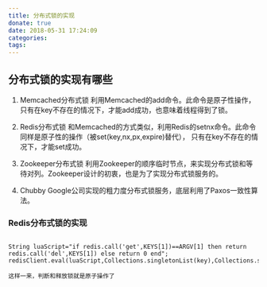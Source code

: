 ```yaml
---
title: 分布式锁的实现
donate: true
date: 2018-05-31 17:24:09
categories:
tags:
---
```


## 分布式锁的实现有哪些

1. Memcached分布式锁
利用Memcached的add命令。此命令是原子性操作，只有在key不存在的情况下，才能add成功，也意味着线程得到了锁。

2. Redis分布式锁
和Memcached的方式类似，利用Redis的setnx命令。此命令同样是原子性的操作（被set(key,nx,px,expire)替代），
只有在key不存在的情况下，才能set成功。

3. Zookeeper分布式锁
利用Zookeeper的顺序临时节点，来实现分布式锁和等待对列。Zookeeper设计的初衷，也是为了实现分布式锁服务的。

4. Chubby
Google公司实现的粗力度分布式锁服务，底层利用了Paxos一致性算法。



### Redis分布式锁的实现
```

String luaScript="if redis.call('get',KEYS[1])==ARGV[1] then return redis.call('del',KEYS[1]) else return 0 end";
redisClient.eval(luaScript,Collections.singletonList(key),Collections.singletonList(threadId));

这样一来，判断和释放锁就是原子操作了
```